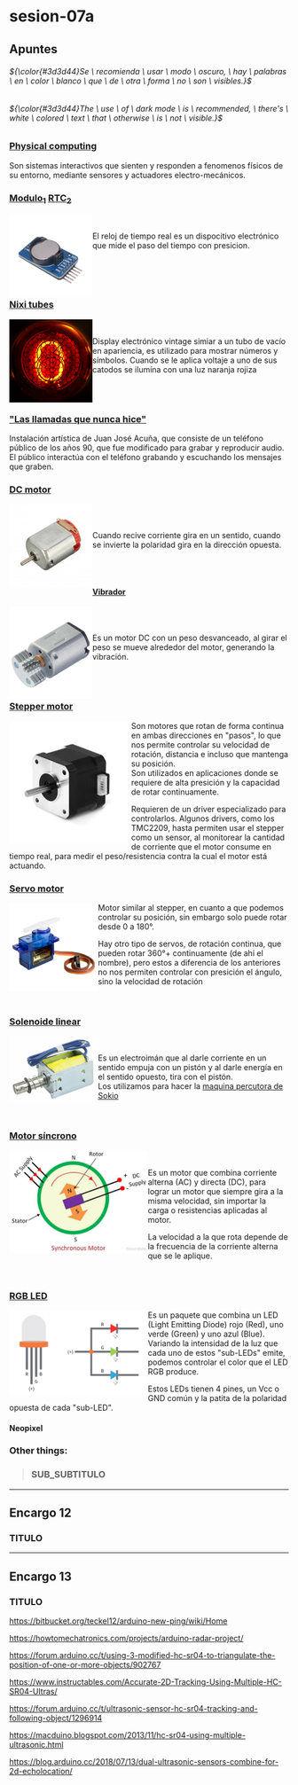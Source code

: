 # sesion-07a

## Apuntes
###### ${\color{#3d3d44}Se \ recomienda \ usar \ modo \ oscuro, \ hay \ palabras \ en \ color \ blanco \ que \ de \ otra \ forma \ no \ son \ visibles.}$ <br/>
###### ${\color{#3d3d44}The \ use \ of \ dark mode \ is \ recommended, \ there's \ white \ colored \ text \ that \ otherwise \ is \ not \ visible.}$ <br/>

### [Physical computing](https://en.wikipedia.org/wiki/Physical_computing)

Son sistemas interactivos que sienten y responden a fenomenos físicos de su entorno, mediante sensores y actuadores electro-mecánicos. 

### [Modulo<sub>1</sub>](https://afel.cl/products/modulo-rtc-ds3231-reloj-de-tiempo-real?srsltid=AfmBOorXrlfXdtQt1sqvbsxNZMsiro2GZl1JW-KAMuWVLju0_c73MNBp) [RTC<sub>2</sub>](https://en.wikipedia.org/wiki/Real-time_clock)

<img align="left" src="./imagenes/rtc.jpg" alt="RTC" title="Fuente: https://ielectrony.com/en/product/ds3231-rtc-at24c32-iic-module/" width=150>

</br>

El reloj de tiempo real es un dispocitivo electrónico que mide el paso del tiempo con presicion.

</br></br></br>

### [Nixi tubes](https://en.wikipedia.org/wiki/Nixie_tube)

<img align="left" src="./imagenes/Nixie.gif" alt="Nixie" title="Fuente: https://en.wikipedia.org/wiki/Nixie_tube" width=150>

</br>

Display electrónico vintage simiar a un tubo de vacío en apariencia, es utilizado para mostrar números y símbolos. Cuando se le aplica voltaje a uno de sus catodos se ilumína con una luz naranja rojiza

</br></br>

### ["Las llamadas que nunca hice"](https://gam.cl/actividades/las-llamadas-que-nunca-hice-voyager/)

Instalación artística de Juan José Acuña, que consiste de un teléfono público de los años 90, que fue modificado para grabar y reproducir audio. El público interactúa con el teléfono grabando y escuchando los mensajes que graben.

### [DC motor](https://youtu.be/GQatiB-JHdI?si=goIzT3UkHXowmdzj)

<img align="left" src="./imagenes/dcMotor.jpg" alt="Motor corriente continua (DC)" title="Fuente: https://altronics.cl/motor-r130" width=150>

</br></br>

Cuando recive corriente gira en un sentido, cuando se invierte la polaridad gira en la dirección opuesta.

</br></br>

#### [Vibrador](https://youtu.be/3hoBwa0ccys?si=pLKQnPnmO2eaj7h2)

<img align="left" src="./imagenes/vibrator.jpg" alt="Motor vibrador" title="Fuente: https://evakw.com/products/a1447" width=150>

</br></br>

Es un motor DC con un peso desvanceado, al girar el peso se mueve alrededor del motor, generando la vibración.

</br></br>

### [Stepper motor](https://youtu.be/fQsdUhRwCU4?si=ZXM2dHAQC_YXJhkJ)

<img align="left" src="./imagenes/stepper.jpg" alt="Stepper motor" title="Fuente: https://www.cimech3d.cl/producto/motor-stepper-bipolar-nema-17-41n-cm-cable-removible/?srsltid=AfmBOooy5_E2pou2_2MMFTH9PyO7uZ58_cpQ_gv6bzwuqcb5xDNwB6Wv" width=220>

Son motores que rotan de forma continua en ambas direcciones en "pasos", lo que nos permite controlar su velocidad de rotación, distancia e incluso que mantenga su posición.
</br> Son utilizados en aplicaciones donde se requiere de alta presición y la capacidad de rotar continuamente.

Requieren de un driver especializado para controlarlos. Algunos drivers, como los TMC2209, hasta permiten usar el stepper como un sensor, al monitorear la cantidad de corriente que el motor consume en tiempo real, para medir el peso/resistencia contra la cual el motor está actuando.

### [Servo motor](https://youtu.be/1WnGv-DPexc?si=TKe5yXUx39lavBYq)

<img align="left" src="./imagenes/sg90.jpg" alt="Servo" title="Fuente: https://www.mercadolibre.cl/servo-motor-sg90-180-proyectos-arduino-pic-raspberry/up/MLCU120233990" width=160>

Motor similar al stepper, en cuanto a que podemos controlar su posición, sin embargo solo puede rotar desde 0 a 180°.

Hay otro tipo de servos, de rotación continua, que pueden rotar 360°+ continuamente (de ahi el nombre), pero estos a diferencia de los anteriores no nos permiten controlar con presición el ángulo, sino la velocidad de rotación

</br>

### [Solenoide linear](https://www.youtube.com/watch?v=nwVRMU9grSI)

<img align="left" src="./imagenes/solenoid.jpg" alt="solenoide" title="Fuente: https://www.indiamart.com/proddetail/linear-solenoid-2850834230273.html" width=160>

</br>

Es un electroimán que al darle corriente en un sentido empuja con un pistón y al darle energía en el sentido opuesto, tira con el pistón. </br>
Los utilizamos para hacer la [maquina percutora de Sokio](https://github.com/FranUDP/dis8645-2025-02-procesos/tree/main/28-FranUDP/sesion-02a)

</br>

### [Motor síncrono](https://youtu.be/Tk3lNBSAgEg?si=OWlQzhQpb5f_Sxfr)

<img align="left" src="./imagenes/synchronous-motor.jpg" alt="motor síncrono explicación" title="Fuente: https://circuitglobe.com/synchronous-motor.html" width=250>

</br>

Es un motor que combina corriente alterna (AC) y directa (DC), para lograr un motor que siempre gira a la misma velocidad, sin importar la carga o resistencias aplicadas al motor.

La velocidad a la que rota depende de la frecuencia de la corriente alterna que se le aplique.

</br>

### [RGB LED](https://youtu.be/wqzfbImsrPE?si=1A1LxJqlYxCm1sZ2)

<img align="left" src="./imagenes/RGB.png" alt="RGB LED" title="Fuente: https://projecthub.arduino.cc/semsemharaz/interfacing-rgb-led-with-arduino-b59902" width=250>

Es un paquete que combina un LED (Light Emitting Diode) rojo (Red), uno verde (Green) y uno azul (Blue). Variando la intensidad de la luz que cada uno de estos "sub-LEDs" emite, podemos controlar el color que el LED RGB produce.

Estos LEDs tienen 4 pines, un Vcc o GND común y la patita de la polaridad opuesta de cada "sub-LED".

#### Neopixel



### Other things: <!-- Things to organize + random stuff -->
> ### SUB_SUBTITULO

-----------------------------------------------------------------------------------------------------------
## Encargo 12 <!-- leer las bitacoras de colegas, encontrar similitudes, diferencias, preguntas y aciertos de sus máquinas saludadoras propuestas. Citar correctamente las fuentes -->
### TITULO


-----------------------------------------------------------------------------------------------------------
## Encargo 13 <!-- buscar 2 referentes asociados a tu proyecto de cada una de estas 4 categorías: 1. lenguaje natural (personas), código, materialidad, documentación. escribir un párrafo por cada uno de los referentes encontrados, citando las fuentes, y explicando por qué lo elegiste, qué te aporta, qué te inspira, o incluso si lo incluyes como antiejemplo -->
### TITULO

https://bitbucket.org/teckel12/arduino-new-ping/wiki/Home

https://howtomechatronics.com/projects/arduino-radar-project/

https://forum.arduino.cc/t/using-3-modified-hc-sr04-to-triangulate-the-position-of-one-or-more-objects/902767

https://www.instructables.com/Accurate-2D-Tracking-Using-Multiple-HC-SR04-Ultras/

https://forum.arduino.cc/t/ultrasonic-sensor-hc-sr04-tracking-and-following-object/1296914

https://macduino.blogspot.com/2013/11/hc-sr04-using-multiple-ultrasonic.html

https://blog.arduino.cc/2018/07/13/dual-ultrasonic-sensors-combine-for-2d-echolocation/